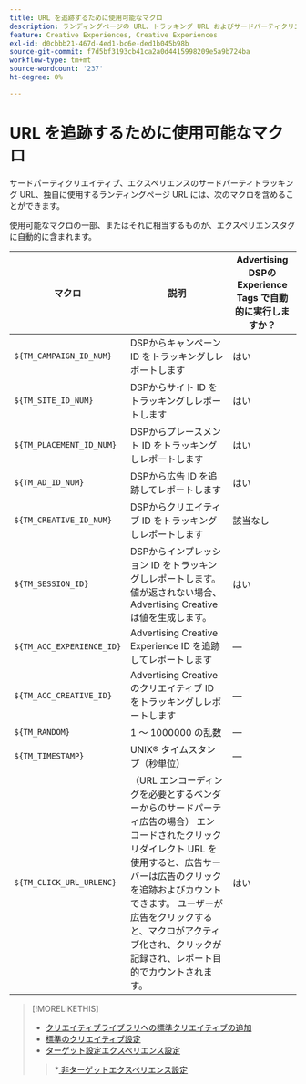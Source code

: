 ```yaml
---
title: URL を追跡するために使用可能なマクロ
description: ランディングページの URL、トラッキング URL およびサードパーティクリエイティブに追加できるマクロを参照します。
feature: Creative Experiences, Creative Experiences
exl-id: d0cbbb21-467d-4ed1-bc6e-ded1b045b98b
source-git-commit: f7d5bf3193cb41ca2a0d4415998209e5a9b724ba
workflow-type: tm+mt
source-wordcount: '237'
ht-degree: 0%

---
```


# URL を追跡するために使用可能なマクロ

<!-- More feature metadata???  -->

サードパーティクリエイティブ、エクスペリエンスのサードパーティトラッキング URL、独自に使用するランディングページ URL には、次のマクロを含めることができます。

使用可能なマクロの一部、またはそれに相当するものが、エクスペリエンスタグに自動的に含まれます。

<!-- Later: 

| Macro | Description | Automatically in experience tags for Advertising DSP? | Automatically in experience tags for [!DNL Google Campaign Manager 360]? |
| --- | --- | --- | --- |
| `${TM_CAMPAIGN_ID_NUM}` | Tracks and reports the campaign ID from the DSP | Yes | No, but tags include the equivalent [!DNL Google Campaign Manager 360] macro `%ebuy!` |
| `${TM_SITE_ID_NUM}` | Tracks and reports the site ID from the DSP | Yes | No, but tags include the equivalent [!DNL Google Campaign Manager 360] macro `%esid!` |
| `${TM_PLACEMENT_ID_NUM}` | Tracks and reports the placement ID from the DSP | Yes | No, but tags include the equivalent [!DNL Google Campaign Manager 360] macro `%epid!` |
| `${TM_AD_ID_NUM}` | Tracks and reports the ad ID from the DSP | Yes | No, but tags include the equivalent [!DNL Google Campaign Manager 360] macro `%eaid!` |
| `${TM_CREATIVE_ID_NUM}` | Tracks and reports the creative ID from the DSP | N/A | No, but tags include the equivalent [!DNL Google Campaign Manager 360] macro `%ecid!` |
| `${TM_SESSION_ID}` | Tracks and reports the impression ID from the DSP. If a value isn't returned, Advertising Creative generates one. | Yes | &mdash; |
| `${TM_ACC_EXPERIENCE_ID}` | Tracks and reports the Advertising Creative experience ID | &mdash; | &mdash; |
| `${TM_ACC_CREATIVE_ID}` | Tracks and reports the Advertising Creative creative ID | &mdash; | &mdash; |
| `${TM_RANDOM}` | A random number between 1 and 1000000 | &mdash; | &mdash; |
| `${TM_TIMESTAMP}` | The Unix Timestamp (in seconds) | &mdash; | &mdash; |
| `${TM_CLICK_URL_URLENC}` | (For third-party ads from vendors who require URL encoding) The encoded click redirect URL, which enables ad servers to track and count ad clicks. When the ad is served and the user clicks on it, the macro is activated, and the click is recorded and counted for reporting purposes. | Yes | &mdash; |

-->

| マクロ | 説明 | Advertising DSPの Experience Tags で自動的に実行しますか？ |
| --- | --- | --- |
| `${TM_CAMPAIGN_ID_NUM}` | DSPからキャンペーン ID をトラッキングしレポートします | はい |
| `${TM_SITE_ID_NUM}` | DSPからサイト ID をトラッキングしレポートします | はい |
| `${TM_PLACEMENT_ID_NUM}` | DSPからプレースメント ID をトラッキングしレポートします | はい |
| `${TM_AD_ID_NUM}` | DSPから広告 ID を追跡してレポートします | はい |
| `${TM_CREATIVE_ID_NUM}` | DSPからクリエイティブ ID をトラッキングしレポートします | 該当なし |
| `${TM_SESSION_ID}` | DSPからインプレッション ID をトラッキングしレポートします。 値が返されない場合、Advertising Creativeは値を生成します。 | はい |
| `${TM_ACC_EXPERIENCE_ID}` | Advertising Creative Experience ID を追跡してレポートします | — |
| `${TM_ACC_CREATIVE_ID}` | Advertising Creativeのクリエイティブ ID をトラッキングしレポートします | — |
| `${TM_RANDOM}` | 1 ～ 1000000 の乱数 | — |
| `${TM_TIMESTAMP}` | UNIX® タイムスタンプ（秒単位） | — |
| `${TM_CLICK_URL_URLENC}` | （URL エンコーディングを必要とするベンダーからのサードパーティ広告の場合） エンコードされたクリックリダイレクト URL を使用すると、広告サーバーは広告のクリックを追跡およびカウントできます。 ユーザーが広告をクリックすると、マクロがアクティブ化され、クリックが記録され、レポート目的でカウントされます。 | はい |

>[!MORELIKETHIS]
>
>* [ クリエイティブライブラリへの標準クリエイティブの追加 ](/help/creative/creative-libraries/creative-add-standard.md#creative-add-third-party)
>* [ 標準のクリエイティブ設定 ](/help/creative/creative-libraries/creative-settings-standard.md#creative-settings-third-party)
>* [ ターゲット設定エクスペリエンス設定 ](/help/creative/experiences/experience-settings-targeting.md)
>  >*[ 非ターゲットエクスペリエンス設定 ](/help/creative/experiences/experience-settings-no-targeting.md)
